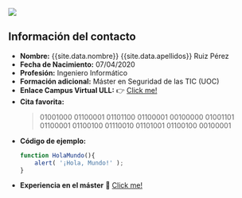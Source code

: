 

[![](https://secure.webtoolhub.com/static/resources/icons/set56/ed85b9d.png)](https://campusdoctoradoyposgrado.ull.es/user/profile.php?id=33910)


## Información del contacto
* **Nombre:** {{site.data.nombre}} {{site.data.apellidos}} Ruiz Pérez
* **Fecha de Nacimiento:** 07/04/2020
* **Profesión:** Ingeniero Informático
* **Formación adicional:** Máster en Seguridad de las TIC (UOC)
* **Enlace Campus Virtual ULL:** :point_right: [Click me!](https://campusdoctoradoyposgrado.ull.es/user/profile.php?id=33910)
* **Cita favorita:** 
  > 01001000 01100001 01101100 01100001 00100000 01001101 01100001 01100100 01110010 01101001 01100100 00100001
* **Código de ejemplo:**
   ```javascript
   function HolaMundo(){
       alert( '¡Hola, Mundo!' );
   }
   ```
* **Experiencia en el máster** :blue_book: [Click me!](./master.md)